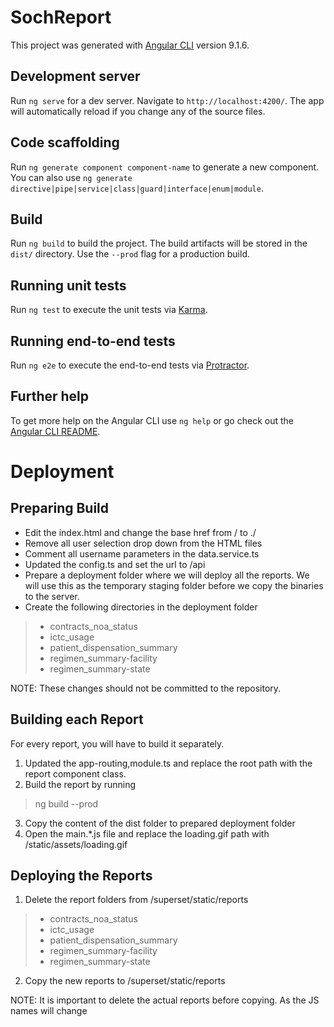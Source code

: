 # SochReport

This project was generated with [Angular CLI](https://github.com/angular/angular-cli) version 9.1.6.

## Development server

Run `ng serve` for a dev server. Navigate to `http://localhost:4200/`. The app will automatically reload if you change any of the source files.

## Code scaffolding

Run `ng generate component component-name` to generate a new component. You can also use `ng generate directive|pipe|service|class|guard|interface|enum|module`.

## Build

Run `ng build` to build the project. The build artifacts will be stored in the `dist/` directory. Use the `--prod` flag for a production build.

## Running unit tests

Run `ng test` to execute the unit tests via [Karma](https://karma-runner.github.io).

## Running end-to-end tests

Run `ng e2e` to execute the end-to-end tests via [Protractor](http://www.protractortest.org/).

## Further help

To get more help on the Angular CLI use `ng help` or go check out the [Angular CLI README](https://github.com/angular/angular-cli/blob/master/README.md).

# Deployment

## Preparing Build
* Edit the index.html and change the base href from / to ./
* Remove all user selection drop down from the HTML files
* Comment all username parameters in the data.service.ts
* Updated the config.ts and set the url to /api
* Prepare a deployment folder where we will deploy all the reports. We will use this as the temporary staging folder before we copy the binaries to the server.
* Create the following directories in the deployment folder
> * contracts_noa_status
> * ictc_usage
> * patient_dispensation_summary
> * regimen_summary-facility
> * regimen_summary-state

NOTE: These changes should not be committed to the repository.

## Building each Report
For every report, you will have to build it separately.

1. Updated the app-routing,module.ts and replace the root path with the report component class.
2. Build the report by running
> ng build --prod
3. Copy the content of the dist folder to prepared deployment folder
4. Open the main.*.js file and replace the loading.gif path with /static/assets/loading.gif

## Deploying the Reports
1. Delete the report folders from /superset/static/reports
> * contracts_noa_status
> * ictc_usage
> * patient_dispensation_summary
> * regimen_summary-facility
> * regimen_summary-state
2. Copy the new reports to /superset/static/reports

NOTE: It is important to delete the actual reports before copying. As the JS names will change
